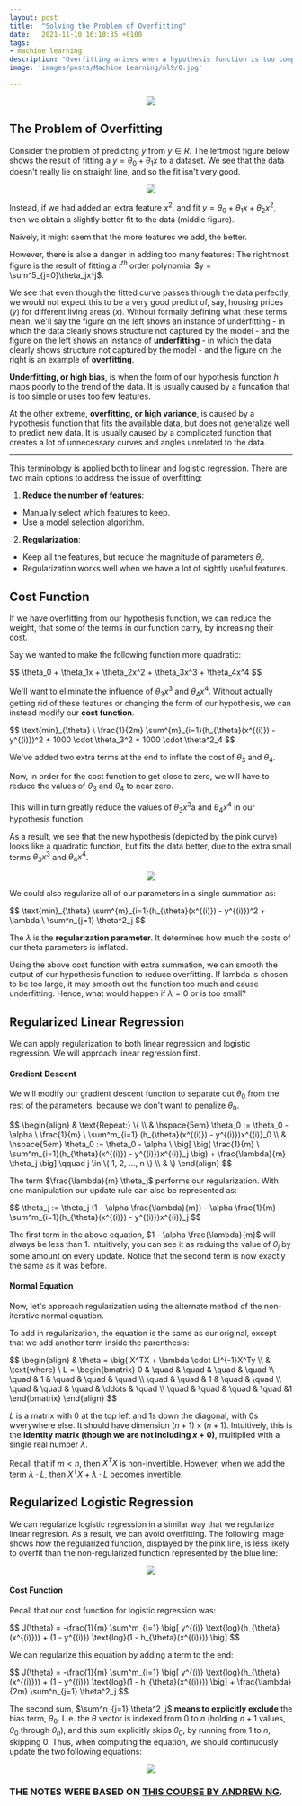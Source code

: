 ```yaml
---
layout: post
title:  "Solving the Problem of Overfitting"
date:   2021-11-10 16:10:35 +0100
tags:
- machine learning
description: "Overfitting arises when a hypothesis function is too complex, while underfitting occurs when it's too simple. To address overfitting, we can manually select features or use regularization to reduce the weight of some terms in the function. Regularization works well when we have a lot of slightly useful features."
image: 'images/posts/Machine Learning/ml9/0.jpg'

---
```


<center>
<img src="/images/posts/Machine Learning/ml9/0.jpg">
</center>

## The Problem of Overfitting

Consider the problem of predicting $y$ from $y \in R$. The leftmost figure below shows the result of fitting a $y = \theta_0 + \theta_1x$ to a dataset. We see that the data doesn't really lie on straight line, and so the fit isn't very good.

<center>
<img src="/images/posts/Machine Learning/ml9/1.png">
</center>

Instead, if we had added an extra feature $x^2$, and fit $y = \theta_0 + \theta_1x + \theta_2x^2$, then we obtain a slightly better fit to the data (middle figure).

Naively, it might seem that the more features we add, the better. 

However, there is alse a danger in adding too many features: The rightmost figure is the result of fitting a $t^{th}$ order polynomial $y = \sum^5_{j=0}\theta_jx^j$. 

We see that even though the fitted curve passes through the data perfectly, we would not expect this to be a very good predict of, say, housing prices ($y$) for different living areas ($x$). Without formally defining what these terms mean, we'll say the figure on the left shows an instance of underfitting - in which the data clearly shows structure not captured by the model - and the figure on the left shows an instance of **underfitting** - in which the data clearly shows structure not captured by the model - and the figure on the right is an example of **overfitting**.

**Underfitting, or high bias**, is when the form of our hypothesis function $h$ maps poorly to the trend of the data. It is usually caused by a funcation that is too simple or uses too few features. 

At the other extreme, **overfitting, or high variance**, is caused by a hypothesis function that fits the available data, but does not generalize well to predict new data. It is usually caused by a complicated function that creates a lot of unnecessary curves and angles unrelated to the data.

-----------------

This terminology is applied both to linear and logistic regression. There are two main options to address the issue of overfitting:

1) **Reduce the number of features**:
- Manually select which features to keep.
- Use a model selection algorithm.

2) **Regularization**:
- Keep all the features, but reduce the magnitude of parameters $\theta_j$.
- Regularization works well when we have a lot of sightly useful features.

## Cost Function

If we have overfitting from our hypothesis function, we can reduce the weight, that some of the terms in our function carry, by increasing their cost.

Say we wanted to make the following function more quadratic:

<div class="latex-eq">
$$
\theta_0 + \theta_1x + \theta_2x^2 + \theta_3x^3 + \theta_4x^4
$$
</div>

We'll want to eliminate the influence of $\theta_3x^3$ and $\theta_4x^4$. Without actually getting rid of these features or changing the form of our hypothesis, we can instead modify our **cost function**.

<div class="latex-eq">
$$
\text{min}_{\theta} \ \frac{1}{2m} \sum^{m}_{i=1}(h_{\theta}(x^{(i)}) - y^{(i)})^2 + 1000 \cdot \theta_3^2 + 1000 \cdot \theta^2_4
$$
</div>

We've added two extra terms at the end to inflate the cost of $\theta_3$ and $\theta_4$.

Now, in order for the cost function to get close to zero, we will have to reduce the values of $\theta_3$ and $\theta_4$ to near zero.

This will in turn greatly reduce the values of $\theta_3x^3$a and $\theta_4x^4$ in our hypothesis function.

As a result, we see that the new hypothesis (depicted by the pink curve) looks like a quadratic function, but fits the data better, due to the extra small terms $\theta_3x^3$ and $\theta_4x^4$.

<center>
<img src="/images/posts/Machine Learning/ml9/2.png">
</center>

We could also regularize all of our parameters in a single summation as:

<div class="latex-eq">
$$
\text{min}_{\theta} \sum^{m}_{i=1}(h_{\theta}(x^{(i)}) - y^{(i)})^2 + \lambda \ \sum^n_{j=1} \theta^2_j
$$
</div>

The $\lambda$ is the **regularization parameter**. It determines how much the costs of our theta parameters is inflated.

Using the above cost function with extra summation, we can smooth the output of our hypothesis function to reduce overfitting. If lambda is chosen to be too large, it may smooth out the function too much and cause underfitting. Hence, what would happen if $\lambda = 0$ or is too small?

## Regularized Linear Regression

We can apply regularization to both linear regression and logistic regression. We will approach linear regression first.

#### Gradient Descent

We will modify our gradient descent function to separate out $\theta_0$ from the rest of the parameters, because we don't want to penalize $\theta_0$.

<div class="latex-eq">
$$
\begin{align}
& \text{Repeat:} \{ \\
& \hspace{5em} \theta_0 := \theta_0 - \alpha \ \frac{1}{m} \ \sum^m_{i=1} (h_{\theta}(x^{(i)}) - y^{(i)})x^{(i)}_0 \\
& \hspace{5em} \theta_0 := \theta_0 - \alpha \ \big[ \big( \frac{1}{m} \ \sum^m_{i=1}(h_{\theta}(x^{(i)}) - y^{(i)})x^{(i)}_j \big) + \frac{\lambda}{m} \theta_j \big] \qquad j \in \{ 1, 2, ..., n \} \\
& \}
\end{align}
$$
</div>

The term $\frac{\lambda}{m} \theta_j$ performs our regularization. With one manipulation our update rule can also be represented as:

<div class="latex-eq">
$$
\theta_j := \theta_j (1 - \alpha \frac{\lambda}{m}) - \alpha \frac{1}{m} \sum^m_{i=1}(h_{\theta}(x^{(i)}) - y^{(i)})x^{(i)}_j
$$
</div>

The first term in the above equation, $1 - \alpha \frac{\lambda}{m}$ will always be less than $1$. Intuitively, you can see it as reduing the value of $\theta_j$ by some amount on every update. Notice that the second term is now exactly the same as it was before.

#### Normal Equation

Now, let's approach regularization using the alternate method of the non-iterative normal equation.

To add in regularization, the equation is the same as our original, except that we add another term inside the parenthesis:

<div class="latex-eq">
$$
\begin{align}
& \theta = \big( X^TX + \lambda \cdot L)^{-1}X^Ty \\
& \text{where} \ L = \begin{bmatrix}
0 & \quad & \quad & \quad  & \quad \\
\quad & 1 & \quad & \quad  & \quad \\
\quad & \quad & 1 & \quad  & \quad \\
\quad & \quad & \quad & \ddots  & \quad \\
\quad  & \quad  & \quad & \quad  &1 
\end{bmatrix}
\end{align}
$$
</div>

$L$ is a matrix with $0$ at the top left and $1$s down the diagonal, with $0$s wverywhere else. It should have dimension $(n + 1) \times (n + 1)$. Intuitively, this is the **identity matrix (though we are not including $x+0$)**, multiplied with a single real number $\lambda$.

Recall that if $m < n$, then $X^TX$ is non-invertible. However, when we add the term $\lambda \cdot L$, then $X^TX + \lambda \cdot L$ becomes invertible.

## Regularized Logistic Regression

We can regularize logistic regression in a similar way that we regularize linear regresion. As a result, we can avoid overfitting. The following image shows how the regularized function, displayed by the pink line, is less likely to overfit than the non-regularized function represented by the blue line:

<center>
<img src="/images/posts/Machine Learning/ml9/3.png">
</center>

#### Cost Function

Recall that our cost function for logistic regression was:

<div class="latex-eq">
$$
J(\theta) = -\frac{1}{m} \sum^m_{i=1} \big[ y^{(i)} \text{log}(h_{\theta}(x^{(i)})) + (1 - y^{(i)}) \text{log}(1 - h_{\theta}(x^{(i)})) \big]
$$
</div>

We can regularize this equation by adding a term to the end:

<div class="latex-eq">
$$
J(\theta) = -\frac{1}{m} \sum^m_{i=1} \big[ y^{(i)} \text{log}(h_{\theta}(x^{(i)})) + (1 - y^{(i)}) \text{log}(1 - h_{\theta}(x^{(i)})) \big] + \frac{\lambda}{2m} \sum^n_{j=1} \theta^2_j
$$
</div>

The second sum, $\sum^n_{j=1} \theta^2_j$ **means to explicitly exclude** the bias term, $\theta_0$. I. e. the $\theta$ vector is indexed from $0$ to $n$ (holding $n + 1$ values, $\theta_0$ through $\theta_n$), and this sum explicitly skips $\theta_0$, by running from $1$ to $n$, skipping $0$. Thus, when computing the equation, we should continuously update the two following equations:

<center>
<img src="/images/posts/Machine Learning/ml9/4.png">
</center>

### THE NOTES WERE BASED ON <a class="link-white-highlight" href="https://www.coursera.org/learn/machine-learning"> THIS COURSE BY ANDREW NG</a>.